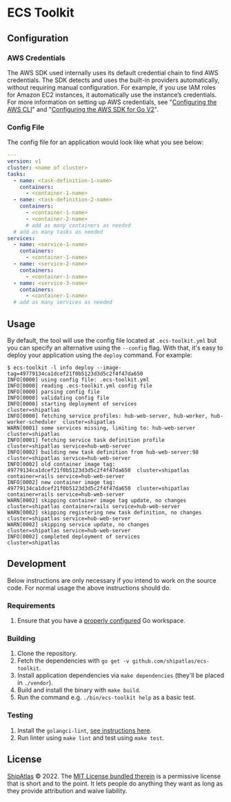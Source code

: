 # ECS Toolkit

## Configuration

### AWS Credentials

The AWS SDK used internally uses its default credential chain to find AWS
credentials. The SDK detects and uses the built-in providers automatically,
without requiring manual configuration. For example, if you use IAM roles for
Amazon EC2 instances, it automatically use the instance’s credentials. For more
information on setting up AWS credentials, see "[Configuring the AWS
CLI][aws-configuration-cli]" and "[Configuring the AWS SDK for Go
V2][aws-configuration-sdk]".

### Config File

The config file for an application would look like what you see below:

```yaml
---
version: v1
cluster: <name of cluster>
tasks:
  - name: <task-definition-1-name>
    containers:
      - <container-1-name>
  - name: <task-definition-2-name>
    containers:
      - <container-1-name>
      - <container-2-name>
      # add as many containers as needed
  # add as many tasks as needed
services:
  - name: <service-1-name>
    containers:
      - <container-1-name>
  - name: <service-2-name>
    containers:
      - <container-1-name>
  - name: <service-3-name>
    containers:
      - <container-1-name>
  # add as many services as needed
```

## Usage

By default, the tool will use the config file located at `.ecs-toolkit.yml` but
you can specify an alternative using the `--config` flag. With that, it's easy
to deploy your application using the `deploy` command. For example:

```console
$ ecs-toolkit -l info deploy --image-tag=49779134ca1dcef21f0b5123d3d5c2f4f47da650
INFO[0000] using config file: .ecs-toolkit.yml          
INFO[0000] reading .ecs-toolkit.yml config file         
INFO[0000] parsing config file                          
INFO[0000] validating config file                       
INFO[0000] starting deployment of services               cluster=shipatlas
INFO[0000] fetching service profiles: hub-web-server, hub-worker, hub-worker-scheduler  cluster=shipatlas
WARN[0001] some services missing, limiting to: hub-web-server  cluster=shipatlas
INFO[0001] fetching service task definition profile      cluster=shipatlas service=hub-web-server
INFO[0002] building new task definition from hub-web-server:98  cluster=shipatlas service=hub-web-server
INFO[0002] old container image tag: 49779134ca1dcef21f0b5123d3d5c2f4f47da650  cluster=shipatlas container=rails service=hub-web-server
INFO[0002] new container image tag: 49779134ca1dcef21f0b5123d3d5c2f4f47da650  cluster=shipatlas container=rails service=hub-web-server
WARN[0002] skipping container image tag update, no changes  cluster=shipatlas container=rails service=hub-web-server
WARN[0002] skipping registering new task definition, no changes  cluster=shipatlas service=hub-web-server
WARN[0002] skipping service update, no changes           cluster=shipatlas service=hub-web-server
INFO[0002] completed deployment of services              cluster=shipatlas
```

## Development

Below instructions are only necessary if you intend to work on the source code.
For normal usage the above instructions should do.

### Requirements

1. Ensure that you have a [properly configured][golang-quickstart] Go workspace.

### Building

1. Clone the repository.
2. Fetch the dependencies with `go get -v github.com/shipatlas/ecs-toolkit`.
4. Install application dependencies via `make dependencies` (they'll be placed
   in `./vendor`).
5. Build and install the binary with `make build`.
6. Run the command e.g. `./bin/ecs-toolkit help` as a basic test.

### Testing

1. Install the `golangci-lint`, [see instructions here][golangci-lint-install].
2. Run linter using `make lint` and test using `make test`.

## License

[ShipAtlas][shipatlas] © 2022. The [MIT License bundled therein][license] is a
permissive license that is short and to the point. It lets people do anything
they want as long as they provide attribution and waive liability.

[aws-configuration-cli]: https://docs.aws.amazon.com/cli/latest/userguide/cli-configure-quickstart.html
[aws-configuration-sdk]: https://aws.github.io/aws-sdk-go-v2/docs/configuring-sdk/
[golang-quickstart]: https://go.dev/doc/tutorial/getting-started
[golangci-lint-install]: https://golangci-lint.run/usage/install/
[license]: https://raw.githubusercontent.com/shipatlas/ecs-toolkit/main/LICENSE
[shipatlas]: https://www.shipatlas.dev

